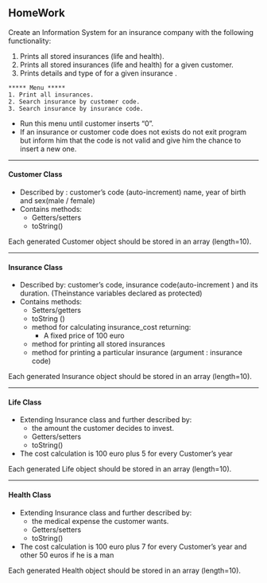 ## HomeWork
Create an Information System for an insurance company with the following functionality:
1. Prints all stored insurances (life and health).
2. Prints all stored insurances (life and health) for a given customer.
3. Prints details and type of for a given insurance .

```
***** Menu *****
1. Print all insurances.
2. Search insurance by customer code.
3. Search insurance by insurance code.
```

- Run this menu until customer inserts “0”.
- If an insurance or customer code does not exists do not exit program but inform him that the code is not valid and give him the chance to insert a new one.

---------------------------------------------------------------------------------------------------------------------------------------

#### Customer Class
- Described by : customer’s code (auto-increment) name, year of birth and sex(male / female)
- Contains methods:  
  - Getters/setters
  - toString()

Each generated Customer object should be stored in an array (length=10).

---------------------------------------------------------------------------------------------------------------------------------------

#### Insurance Class
- Described by: customer’s code, insurance code(auto-increment ) and its duration. (Theinstance variables declared as protected)
- Contains methods:  
  - Setters/getters
  - toString ()
  - method for calculating insurance_cost returning:
    - A fixed price of 100 euro
  - method for printing all stored insurances
  - method for printing a particular insurance (argument : insurance code)

Each generated Insurance object should be stored in an array (length=10).

---------------------------------------------------------------------------------------------------------------------------------------

#### Life Class
- Extending Insurance class and further described by:
  - the amount the customer decides to invest.
  - Getters/setters
  - toString()
- The cost calculation is 100 euro plus 5 for every Customer’s year

Each generated Life object should be stored in an array (length=10).

---------------------------------------------------------------------------------------------------------------------------------------

#### Health Class
- Extending Insurance class and further described by:
  - the medical expense the customer wants.
  - Getters/setters
  - toString()
- The cost calculation is 100 euro plus 7 for every Customer’s year and other 50 euros if he is a man

Each generated Health object should be stored in an array (length=10).
